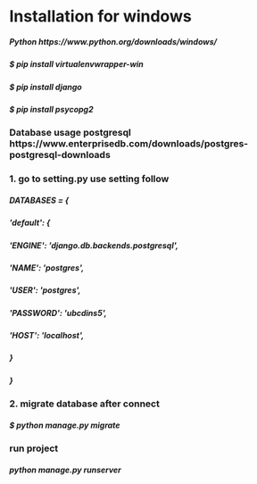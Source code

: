 <h1>Installation for windows</h1>
<h5>Python https://www.python.org/downloads/windows/  
<h5>$ pip install virtualenvwrapper-win </h5>
<h5>$ pip install django </h5>
<h5>$ pip install psycopg2 </h5>
<h3>Database usage postgresql  https://www.enterprisedb.com/downloads/postgres-postgresql-downloads </h3>
<h3> 1. go to setting.py use setting follow</h3>
    
 <h5>   DATABASES = {</h5>
<h5>    'default': {</h5>
 <h5>       'ENGINE': 'django.db.backends.postgresql',</h5>
 <h5>       'NAME': 'postgres',</h5>
 <h5>       'USER': 'postgres',</h5>
  <h5>      'PASSWORD': 'ubcdins5',</h5>
  <h5>      'HOST': 'localhost',</h5>
<h5> }</h5>
<h5>}
<h3>2. migrate database after connect </h3>
<h5>$ python manage.py migrate</h5>

<h3>run project</h3>
<h5>python manage.py runserver</h5>

